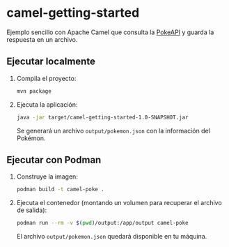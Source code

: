 # camel-getting-started

Ejemplo sencillo con Apache Camel que consulta la [PokeAPI](https://pokeapi.co/) y guarda la respuesta en un archivo.

## Ejecutar localmente

1. Compila el proyecto:
   ```bash
   mvn package
   ```
2. Ejecuta la aplicación:
   ```bash
   java -jar target/camel-getting-started-1.0-SNAPSHOT.jar
   ```
   Se generará un archivo `output/pokemon.json` con la información del Pokémon.

## Ejecutar con Podman

1. Construye la imagen:
   ```bash
   podman build -t camel-poke .
   ```
2. Ejecuta el contenedor (montando un volumen para recuperar el archivo de salida):
   ```bash
   podman run --rm -v $(pwd)/output:/app/output camel-poke
   ```
   El archivo `output/pokemon.json` quedará disponible en tu máquina.
